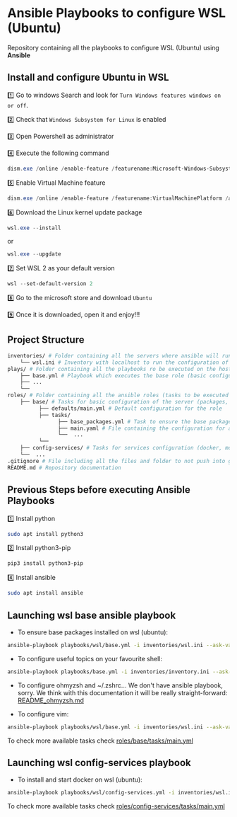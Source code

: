 # Ansible Playbooks to configure WSL (Ubuntu)

Repository containing all the playbooks to configure WSL (Ubuntu) using **Ansible**

## Install and configure Ubuntu in WSL

:one: Go to windows Search and look for `Turn Windows features windows on or off`.

:two: Check that `Windows Subsystem for Linux` is enabled

:three: Open Powershell as administrator

:four: Execute the following command
```ps1
dism.exe /online /enable-feature /featurename:Microsoft-Windows-Subsystem-Linux /all /norestart
```

:five: Enable Virtual Machine feature
```ps1
dism.exe /online /enable-feature /featurename:VirtualMachinePlatform /all /norestart
```

:six: Download the Linux kernel update package
```ps1
wsl.exe --install
```

or 

```ps1
wsl.exe --upgdate
```

:seven: Set WSL 2 as your default version
```ps1
wsl --set-default-version 2
```

:eight: Go to the microsoft store and download `Ubuntu`

:nine: Once it is downloaded, open it and enjoy!!!

## Project Structure

```bash
inventories/ # Folder containing all the servers where ansible will run and its configuration
    └── wsl.ini # Inventory with localhost to run the configuration of the wsl (ubuntu)
plays/ # Folder containing all the playbooks ro be executed on the hosts, we have one playbook per role
    ├── base.yml # Playbook which executes the base role (basic configuration for the server)
    ├── ...
    └── 
roles/ # Folder containing all the ansible roles (tasks to be executed on the playbooks)
    ├── base/ # Tasks for basic configuration of the server (packages, pubkeys, etc.)
          ├── defaults/main.yml # Default configuration for the role
          ├── tasks/
                ├── base_packages.yml # Task to ensure the base packages installed
                ├── main.yaml # File containing the configuration for all the tasks and how to use them
                └──  ...
          └──  
    ├── config-services/ # Tasks for services configuration (docker, motd, sshd, etc.)
    └──  ...
.gitignore # File including all the files and folder to not push into git
README.md # Repository documentation
```

## Previous Steps before executing Ansible Playbooks

:one: Install python
```bash
sudo apt install python3
```

:two: Install python3-pip
```bash
pip3 install python3-pip
```

:four: Install ansible
```bash
sudo apt install ansible
```

## Launching wsl base ansible playbook

- To ensure base packages installed on wsl (ubuntu):
```bash
ansible-playbook playbooks/wsl/base.yml -i inventories/wsl.ini --ask-vault-pass --tags base-packages --check
```

- To configure useful topics on your favourite shell:
```bash
ansible-playbook playbooks/base.yml -i inventories/inventory.ini --ask-vault-pass --tags base-shell-config --check
```

- To configure ohmyzsh and ~/.zshrc... We don't have ansible playbook, sorry. We think with this documentation it will be really straight-forward: [README_ohmyzsh.md](README_ohmyzsh.md)

- To configure vim:
```bash
ansible-playbook playbooks/wsl/base.yml -i inventories/wsl.ini --ask-vault-pass --tags base-vim-config --check
```

To check more available tasks check [roles/base/tasks/main.yml](roles/base/tasks/main.yml)

## Launching wsl config-services playbook

- To install and start docker on wsl (ubuntu):
```bash
ansible-playbook playbooks/wsl/config-services.yml -i inventories/wsl.ini --ask-vault-pass --tags config-services-docker --check
```

To check more available tasks check [roles/config-services/tasks/main.yml](roles/config-services/tasks/main.yml)
